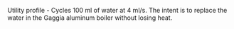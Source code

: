 Utility profile - Cycles 100 ml of water at 4 ml/s. The intent is to replace the water in the Gaggia aluminum boiler without losing heat.